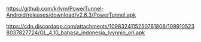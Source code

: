 https://github.com/krlvm/PowerTunnel-Android/releases/download/v2.6.3/PowerTunnel.apk

https://cdn.discordapp.com/attachments/1098324115250761808/1099105238037827724/GL_4.10_bahasa_indonesia_Ivynnio_ori.apk
